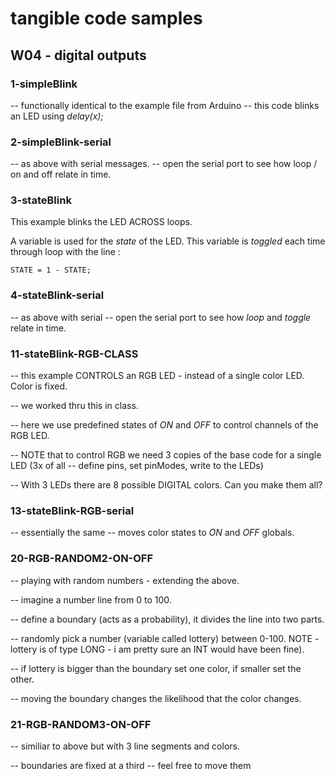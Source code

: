 # tangible code samples
## W04 - digital outputs

### 1-simpleBlink

-- functionally identical to the example file from Arduino -- this code blinks an LED using *delay(x);*

### 2-simpleBlink-serial

-- as above with serial messages.
-- open the serial port to see how loop / on and off relate in time.

### 3-stateBlink

This example blinks the LED ACROSS loops.

A variable is used for the *state* of the LED. This variable is *toggled* each time through loop with the line :
````
STATE = 1 - STATE;
````

### 4-stateBlink-serial

-- as above with serial
-- open the serial port to see how *loop* and *toggle* relate in time.

### 11-stateBlink-RGB-CLASS

-- this example CONTROLS an RGB LED - instead of a single color LED. Color is fixed.

-- we worked thru this in class.

-- here we use predefined states of *ON* and *OFF* to control channels of the RGB LED.

-- NOTE that to control RGB we need 3 copies of the base code for a single LED (3x of all -- define pins, set pinModes, write to the LEDs)

-- With 3 LEDs there are 8 possible DIGITAL colors.  Can you make them all?


### 13-stateBlink-RGB-serial

-- essentially the same -- moves color states to *ON* and *OFF* globals.

### 20-RGB-RANDOM2-ON-OFF

-- playing with random numbers - extending the above.

-- imagine a number line from 0 to 100.

-- define a boundary (acts as a probability), it divides the line into two parts.

-- randomly pick a number (variable called lottery) between 0-100.  NOTE - lottery is of type LONG - i am pretty sure an INT would have been fine).

-- if lottery is bigger than the boundary set one color, if smaller set the other.

-- moving the boundary changes the likelihood that the color changes.

### 21-RGB-RANDOM3-ON-OFF

-- similiar to above but with 3 line segments and colors.

-- boundaries are fixed at a third -- feel free to move them
